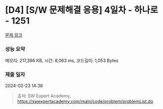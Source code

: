 # [D4] [S/W 문제해결 응용] 4일차 - 하나로 - 1251 

[문제 링크](https://swexpertacademy.com/main/code/problem/problemDetail.do?contestProbId=AV15StKqAQkCFAYD) 

### 성능 요약

메모리: 217,396 KB, 시간: 8,063 ms, 코드길이: 1,053 Bytes

### 제출 일자

2024-02-23 14:38



> 출처: SW Expert Academy, https://swexpertacademy.com/main/code/problem/problemList.do